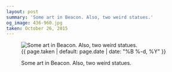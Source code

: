 ```yaml
---
layout: post
summary: 'Some art in Beacon. Also, two weird statues.'
og_image: 436-960.jpg
taken: October 26, 2015
---
```


<figure class="post">
 <img alt="Some art in Beacon. Also, two weird statues." sizes="(min-width: 700px) 50vw, calc(100vw - 2rem)" src="{{ site.assets_url }}/436-480.jpg" srcset="{{ site.assets_url }}/436-960.jpg 960w, {{ site.assets_url }}/436-720.jpg 720w, {{ site.assets_url }}/436-480.jpg 480w, {{ site.assets_url }}/436-240.jpg 240w"/>
 <figcaption>
  <time>
   {{ page.taken | default: page.date | date: "%B %-d, %Y" }}
  </time>
  <p>
   Some art in Beacon. Also, two weird statues.
  </p>
 </figcaption>
</figure>
